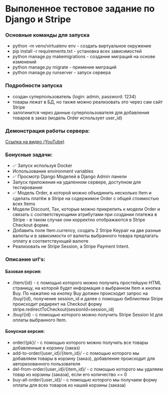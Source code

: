 # Выполенное тестовое задание по Django и Stripe

### Основные команды для запуска
- python -m venv/virtualenv env - создать виртуальное окружение
- pip install -r requirements.txt - установка всех зависимостей
- python manage.py makemigrations - создание миграций на основе изменений
- python manage.py migrate - примение миграций
- python manage.py runserver - запуск сервера
### Подробности запуска
- создан суперпользователь (login: admin, password: 1234)
- товары лежат в БД, но также можно реализовать это через сам сайт Stripe
- залогинится через данные суперпользователя для добавления товаров в заказ (модель Order использует user_id)

### Демонстрация работы сервера:
[Ссылка на видео (YouTube)](https://youtu.be/OTBwtWTFjBE)

### Бонусные задачи:
- ✅ Запуск используя Docker
- Использование environment variables
- ✅ Просмотр Django Моделей в Django Admin панели
- Запуск приложения на удаленном сервере, доступном для тестирования
- ✅ Модель Order, в которой можно объединить несколько Item и сделать платёж в Stripe на содержимое Order c общей стоимостью всех Items
- Модели Discount, Tax, которые можно прикрепить к модели Order и связать с соответствующими атрибутами при создании платежа в Stripe - в таком случае они корректно отображаются в Stripe Checkout форме. 
- Добавить поле Item.currency, создать 2 Stripe Keypair на две разные валюты и в зависимости от валюты выбранного товара предлагать оплату в соответствующей валюте
- Реализовать не Stripe Session, а Stripe Payment Intent.

### Описание url's:

#### Базовая версия:
- /item/{id} - c помощью которого можно получить простейшую HTML страницу, на которой будет информация о выбранном Item и кнопка Buy. По нажатию на кнопку Buy должен происходит запрос на /buy/{id}, получение session_id и далее  с помощью библиотеки Stripe происходит редирект на Checkout форму stripe.redirectToCheckout(sessionId=session_id) 
- /buy/{id} - c помощью которого можно получить Stripe Session Id для оплаты выбранного Item. 

#### Бонусная версия:
- order/{pk}/ - с помощью которого можно получить все товары добавленные в корзину (заказ)
- add-to-order/{user_id}/{item_id}/ - с помощью которого мы добавляем товары в корзину (заказ), добавление происходит для авторизованного пользователя
- del-from-order/{user_id}/{item_id}/ - с помощью которого мы удаляем товар из корзины (заказа), если его количество == 0
- buy-all-order/{user_id}/ - с помощью которого мы получаем форму оплаты для всех товаров из нашей корзины (заказа)